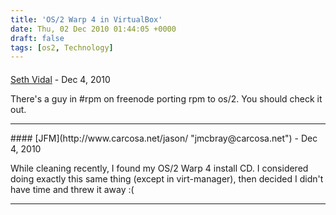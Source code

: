 ```yaml
---
title: 'OS/2 Warp 4 in VirtualBox'
date: Thu, 02 Dec 2010 01:44:05 +0000
draft: false
tags: [os2, Technology]
---
```



#### 
[Seth Vidal]( "seth-blog@sethdot.org") - <time datetime="2010-12-02 23:40:49">Dec 4, 2010</time>

There's a guy in #rpm on freenode porting rpm to os/2. You should check it out.
<hr />
#### 
[JFM](http://www.carcosa.net/jason/ "jmcbray@carcosa.net") - <time datetime="2010-12-02 14:59:41">Dec 4, 2010</time>

While cleaning recently, I found my OS/2 Warp 4 install CD. I considered doing exactly this same thing (except in virt-manager), then decided I didn't have time and threw it away :(
<hr />
